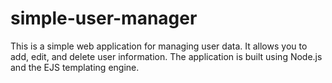 # simple-user-manager
This is a simple web application for managing user data. It allows you to add, edit, and delete user information. The application is built using Node.js and the EJS templating engine.
